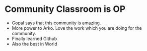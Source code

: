 # Community Classroom is OP

- Gopal says that this community is amazing.
- More power to Arko. Love the work which you are doing for the community.
- Finally learned Github
- Also the best in World